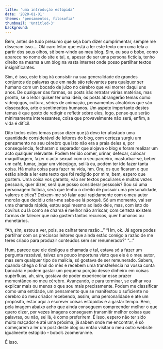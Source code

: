 ```yaml
---
title: 'uma introdução estúpida'
date: '2020-01-01'
themes: 'pensamentos, filosofia'
thumbnail: 'Untitled-3'
background:
---
```


Bem, antes de tudo presumo que seja bom dizer cumprimentar, sempre me disseram isso….
Olá caro leitor que está a ler este texto com uma tela a partir dos seus olhos, sê bem-vindo ao meu blog. Sim, eu sou o bobo, como aparece no nome do site e tal, e, apesar de ser uma persona fictícia, tenho direito na mesma a um blog na vasta internet onde posso partilhar textos insignificantes.

Sim, é isso, este blog irá consistir na sua generalidade de grandes conjuntos de palavras que em nada são relevantes para qualquer ser humano com um bocado de juízo no cérebro que vai morrer daqui uns anos. De qualquer das formas, os posts irão retratar várias matérias, mas pronto, se o leitor quiser ter uma ideia, os posts abrangerão temas como videojogos, cultura, séries de animação, pensamentos aleatórios que são dissecados, arte e sentimentos humanos. Um aspeto importante destes temas é que gosto de redigir e refletir sobre eles, logo, penso que serão minimamente interessantes, coisa que provavelmente não será, enfim, a vida é difícil.

Dito todos estes temas posso dizer que já devo ter afastado uma quantidade considerável de leitores do blog, com certeza surgiu um pensamento no seu cérebro que isto não era a praia deles e, por consequência, fecharam o separador que alojava o blog e foram realizar um acto qualquer relevante. Podem ter ido comer, urinar, defecar, colocar maquilhagem, fazer o acto sexual com o seu parceiro, masturbar-se, beber um café, fumar, jogar um videojogo, sei lá eu, podem ter ido fazer tanta coisa. Há muita coisa para fazer na vida, hm.
Ora, os que ficaram e que estão ainda a ler este texto que foi redigido por mim, bem, espero que gostem. Uma coisa vos garanto, vão ser textos peculiares e muitas vezes pessoais, quer dizer, será que posso considerar pessoais? Sou só uma personagem fictícia, será que tenho o direito de possuir uma personalidade, valores e ética? Deixem-me só falar aqui rapidamente com o meu autor morcão que decidiu criar-me sabe-se lá porquê. Só um momento, vai ser uma chamada rápida, estou aqui mesmo ao lado dele, mas, com isto do covírus ou lá como se chama é melhor não arriscar, com certeza existem formas de falecer que não gastem tantos recursos, quer humanos ou monetários.

“Ah, sim, estou a ver, pois, se calhar tens razão…”
“Hm, ok. Já agora podes partilhar com os preciosos leitores que ainda estão comigo a razão de me teres criado para produzir conteúdos sem ser renumerado?”
“…”

Hum, parece que ele desligou a chamada e tal, estava só a fazer um pergunta razoável, talvez um pouco importuna visto que ele é o meu autor, mas sem qualquer tipo de malícia, só gostava de ser remunerado. Sabem, quando chega o final do mês e recebem uma transferência na vossa conta bancária e podem gastar um pequena porção desse dinheiro em coisas supérfluas, ah, sim, gostava de poder experienciar esse prazer momentâneo no meu cérebro.
Avançando, e para terminar, se calhar vou explicar mais ou menos o que sou mais precisamente. Podem me classificar como uma entidade, um pensamento que se manifestou o suficiente no cérebro do meu criador recebendo, assim, uma personalidade e até um propósito, estar aqui a escrever coisas estúpidas e a gastar tempo. Bem, pela imagem abaixo acho que ainda conseguem compreender melhor o que quero dizer, por vezes imagens conseguem transmitir melhor coisas que palavras, ou não, sei lá, é como preferirem. É isso, espero não ter sido muito maçador e até uma próxima, já sabem onde me encontrar, é só começarem a ler um post deste blog ou então visitar o meu outro website igualmente estúpido – bobo’s zoomeranime.

É isso.
